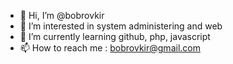 - 👋 Hi, I’m @bobrovkir
- 👀 I’m interested in system administering and web
- 🌱 I’m currently learning github, php, javascript
- 📫 How to reach me : bobrovkir@gmail.com

<!---
bobrovkir/bobrovkir is a ✨ special ✨ repository because its `README.md` (this file) appears on your GitHub profile.
You can click the Preview link to take a look at your changes.
--->
